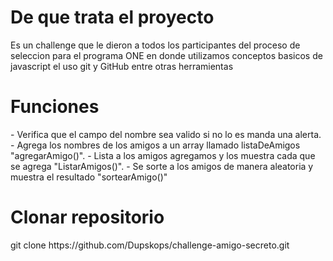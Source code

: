 <h1>De que trata el proyecto</h1>
<p>Es un challenge que le dieron a todos los participantes del 
proceso de seleccion para el programa ONE en donde utilizamos conceptos basicos de 
javascript el uso git y GitHub entre otras herramientas</p>

<h1>Funciones</h1>
<p>
  - Verifica que el campo del nombre sea valido si no lo es manda una alerta.
  - Agrega los nombres de los amigos a un array llamado listaDeAmigos "agregarAmigo()".
  - Lista a los amigos agregamos y los muestra cada que se agrega "ListarAmigos()".
  - Se sorte a los amigos de manera aleatoria y muestra el resultado "sortearAmigo()"
</p>
<h1>Clonar repositorio</h1>
<p>git clone https://github.com/Dupskops/challenge-amigo-secreto.git</p>
